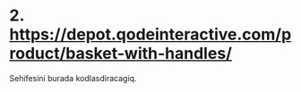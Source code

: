 

# 2. https://depot.qodeinteractive.com/product/basket-with-handles/
Sehifesini burada kodlasdiracagiq.
